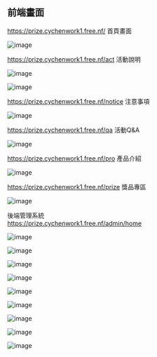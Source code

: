 ## 前端畫面
https://prize.cychenwork1.free.nf/ 首頁畫面

![image](https://github.com/cychenwork1/laravel1/blob/main/image/1.png)

https://prize.cychenwork1.free.nf/act 活動說明

![image](https://github.com/cychenwork1/laravel1/blob/main/image/2.png)

![image](https://github.com/cychenwork1/laravel1/blob/main/image/3.png)

https://prize.cychenwork1.free.nf/notice 注意事項

![image](https://github.com/cychenwork1/laravel1/blob/main/image/4.png)

https://prize.cychenwork1.free.nf/qa 活動Q&A

![image](https://github.com/cychenwork1/laravel1/blob/main/image/5.png)

https://prize.cychenwork1.free.nf/pro 產品介紹

![image](https://github.com/cychenwork1/laravel1/blob/main/image/6.png)

https://prize.cychenwork1.free.nf/prize 獎品專區

![image](https://github.com/cychenwork1/laravel1/blob/main/image/7.png)




後端管理系統 <br> 
https://prize.cychenwork1.free.nf/admin/home

![image](https://github.com/cychenwork1/laravel1/blob/main/image/a1.png)

![image](https://github.com/cychenwork1/laravel1/blob/main/image/a2.png)

![image](https://github.com/cychenwork1/laravel1/blob/main/image/a3.png)

![image](https://github.com/cychenwork1/laravel1/blob/main/image/a4.png)

![image](https://github.com/cychenwork1/laravel1/blob/main/image/a5.png)

![image](https://github.com/cychenwork1/laravel1/blob/main/image/a6.png)

![image](https://github.com/cychenwork1/laravel1/blob/main/image/a7.png)

![image](https://github.com/cychenwork1/laravel1/blob/main/image/a8.png)

![image](https://github.com/cychenwork1/laravel1/blob/main/image/a9.png)





